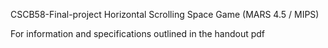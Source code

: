 CSCB58-Final-project
Horizontal Scrolling Space Game (MARS 4.5 / MIPS)

For information and specifications outlined in the handout pdf
